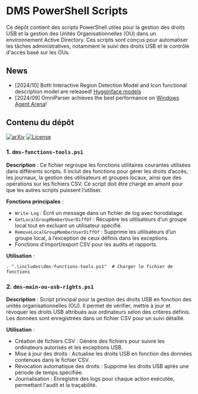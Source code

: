 # DMS PowerShell Scripts

Ce dépôt contient des scripts PowerShell utiles pour la gestion des droits USB et la gestion des Unités Organisationnelles (OU) dans un environnement Active Directory. Ces scripts sont conçus pour automatiser les tâches administratives, notamment le suivi des droits USB et le contrôle d'accès basé sur les OUs.

## News
- [2024/10] Both Interactive Region Detection Model and Icon functional description model are released! [Hugginface models](https://huggingface.co/microsoft/OmniParser)
- [2024/09] OmniParser achieves the best performance on [Windows Agent Arena](https://microsoft.github.io/WindowsAgentArena/)! 

## Contenu du dépôt

[![arXiv](https://img.shields.io/badge/Paper-green)](https://arxiv.org/abs/2408.00203)
[![License](https://img.shields.io/badge/License-MIT-yellow.svg)](https://opensource.org/licenses/MIT)

### 1. `dms-functions-tools.ps1`

**Description** : Ce fichier regroupe les fonctions utilitaires courantes utilisées dans différents scripts. Il inclut des fonctions pour gérer les droits d’accès, les journaux, la gestion des utilisateurs et groupes locaux, ainsi que des opérations sur les fichiers CSV. Ce script doit être chargé en amont pour que les autres scripts puissent l’utiliser.

**Fonctions principales** :
- `Write-Log` : Écrit un message dans un fichier de log avec horodatage.
- `GetLocalGroupMemberUserDiffOf` : Récupère les utilisateurs d’un groupe local tout en excluant un utilisateur spécifié.
- `RemoveLocalGroupMemberUserDiffOf` : Supprime les utilisateurs d’un groupe local, à l’exception de ceux définis dans les exceptions.
- Fonctions d’import/export CSV pour les audits et rapports.

**Utilisation** :

```
. ".\includes\dms-functions-tools.ps1"  # Charger le fichier de fonctions
```


### 2. `dms-main-ou-usb-rights.ps1`

**Description** : Script principal pour la gestion des droits USB en fonction des unités organisationnelles (OU). Il permet de vérifier, mettre à jour et révoquer les droits USB attribués aux ordinateurs selon des critères définis. Les données sont enregistrées dans un fichier CSV pour un suivi détaillé.

**Utilisation** :

- Création de fichiers CSV : Génère des fichiers pour suivre les ordinateurs autorisés et les exceptions USB.
- Mise à jour des droits : Actualise les droits USB en fonction des données contenues dans le fichier CSV.
- Révocation automatique des droits : Supprime les droits USB après une période de temps spécifiée.
- Journalisation : Enregistre des logs pour chaque action exécutée, permettant l'audit et la traçabilité.




